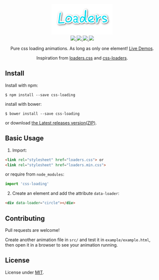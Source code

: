 <p align="center">
  <a href="./src/logo.png">
    <img src="./src/logo.png" />
   </a>
  <br/>
  <a href="https://www.npmjs.com/package/css-loading">
    <img src="http://img.shields.io/npm/v/css-loading.svg" />
   </a>
  <a href="https://www.npmjs.com/package/css-loading">
    <img src="https://img.shields.io/bower/v/css-loading.svg" />
   </a>
  <a href="https://www.npmjs.com/package/css-loading">
    <img src="http://img.shields.io/npm/dm/css-loading.svg" />
   </a>
  <a href="https://github.com/jovey-zheng/loader/blob/master/LICENSE">
    <img src="https://img.shields.io/npm/l/css-loading.svg" />
   </a>
</p>

<p align="center">
Pure css loading animations. As long as only one element! <a href="http://jovey-zheng.github.io/loader">Live Demos</a>.
</p>
<p align="center">
Inspiration from <a href="https://github.com/ConnorAtherton/loaders.css">loaders.css</a> and <a href="https://github.com/lukehaas/css-loaders">css-loaders</a>.
</p>


## Install

Install with npm:
  ```
  $ npm install --save css-loading
  ```

install with bower:
  ```
  $ bower install --save css-loading
  ```

or download [the Latest releases version(ZIP)](https://github.com/jovey-zheng/loader/archive/v1.4.0.zip).

## Basic Usage

1. Import:

  ```html
  <link rel="stylesheet" href="loaders.css"> or
  <link rel="stylesheet" href="loaders.min.css">
  ```

  or require from `node_modules`:

  ```js
  import 'css-loading'
  ```

2. Create an element and add the attribute `data-loader`:

  ```html
  <div data-loader="circle"></div>
  ```

## Contributing

Pull requests are welcome!

Create another animation file in `src/` and test it in `example/example.html`, then open it in a browser to see your animation running.

## License

License under [MIT](https://github.com/jovey-zheng/loader/blob/master/LICENSE).
